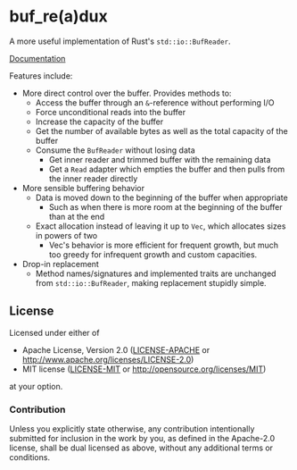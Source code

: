 # buf\_re(a)dux

A more useful implementation of Rust's `std::io::BufReader`. 

[Documentation](http://cybergeek94.github.io/buf_redux/buf_redux/)

Features include:

* More direct control over the buffer. Provides methods to:
  * Access the buffer through an `&`-reference without performing I/O
  * Force unconditional reads into the buffer
  * Increase the capacity of the buffer
  * Get the number of available bytes as well as the total capacity of the buffer
  * Consume the `BufReader` without losing data
    * Get inner reader and trimmed buffer with the remaining data
    * Get a `Read` adapter which empties the buffer and then pulls from the inner reader directly
* More sensible buffering behavior
  * Data is moved down to the beginning of the buffer when appropriate
    * Such as when there is more room at the beginning of the buffer than at the end
  * Exact allocation instead of leaving it up to `Vec`, which allocates sizes in powers of two
    * Vec's behavior is more efficient for frequent growth, but much too greedy for infrequent growth and custom capacities.
* Drop-in replacement
  * Method names/signatures and implemented traits are unchanged from `std::io::BufReader`, making replacement stupidly simple.

## License

Licensed under either of

 * Apache License, Version 2.0 ([LICENSE-APACHE](LICENSE-APACHE) or http://www.apache.org/licenses/LICENSE-2.0)
 * MIT license ([LICENSE-MIT](LICENSE-MIT) or http://opensource.org/licenses/MIT)

at your option.

### Contribution

Unless you explicitly state otherwise, any contribution intentionally submitted
for inclusion in the work by you, as defined in the Apache-2.0 license, shall be dual licensed as above, without any
additional terms or conditions.
